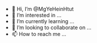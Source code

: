 - 👋 Hi, I’m @MgYeHeinHtut
- 👀 I’m interested in ...
- 🌱 I’m currently learning ...
- 💞️ I’m looking to collaborate on ...
- 📫 How to reach me ...

<!---
MgYeHeinHtut/MgYeHeinHtut is a ✨ special ✨ repository because its `README.md` (this file) appears on your GitHub profile.
You can click the Preview link to take a look at your changes.
--->
